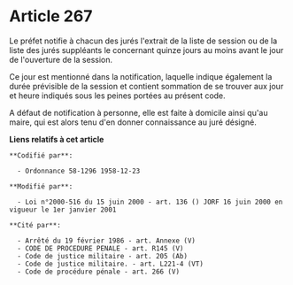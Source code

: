 # Article 267

Le préfet notifie à chacun des jurés l'extrait de la liste de session ou de la liste des jurés suppléants le concernant
quinze jours au moins avant le jour de l'ouverture de la session.

Ce jour est mentionné dans la notification, laquelle indique également la durée prévisible de la session et contient
sommation de se trouver aux jour et heure indiqués sous les peines portées au présent code.

A défaut de notification à personne, elle est faite à domicile ainsi qu'au maire, qui est alors tenu d'en donner connaissance
au juré désigné.

**Liens relatifs à cet article**

	**Codifié par**:

	  - Ordonnance 58-1296 1958-12-23

	**Modifié par**:

	  - Loi n°2000-516 du 15 juin 2000 - art. 136 () JORF 16 juin 2000 en vigueur le 1er janvier 2001

	**Cité par**:

	  - Arrêté du 19 février 1986 - art. Annexe (V)
	  - CODE DE PROCEDURE PENALE - art. R145 (V)
	  - Code de justice militaire - art. 205 (Ab)
	  - Code de justice militaire. - art. L221-4 (VT)
	  - Code de procédure pénale - art. 266 (V)
